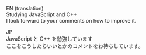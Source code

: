 EN (translation)  
Studying JavaScript and C++  
I look forward to your comments on how to improve it.  

JP  
JavaScript と C++ を勉強しています  
ここをこうしたらいいとかのコメントをお待ちしています。  
